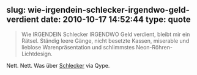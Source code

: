 slug: wie-irgendein-schlecker-irgendwo-geld-verdient
date: 2010-10-17 14:52:44
type: quote
---

> Wie IRGENDEIN Schlecker IRGENDWO Geld verdient, bleibt mir ein Rätsel. Ständig leere Gänge, nicht besetzte Kassen, miserable und lieblose Warenpräsentation und schlimmstes Neon-Röhren-Lichtdesign.

Nett. Nett. Was über [Schlecker](http://www.qype.com/place/134376-Schlecker-Darmstadt) via Qype.
